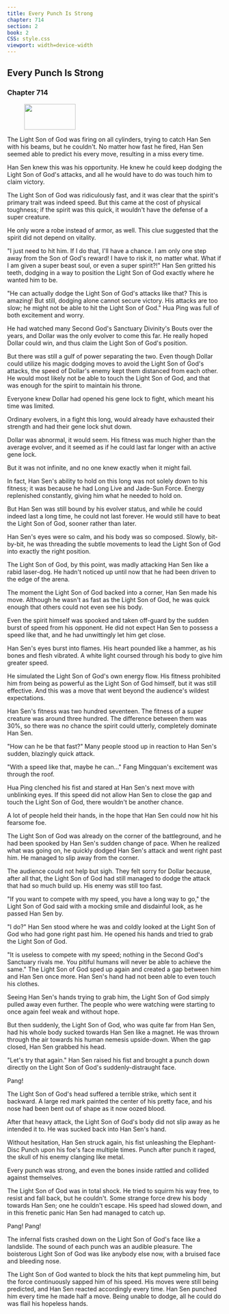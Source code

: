 ```yaml
---
title: Every Punch Is Strong
chapter: 714
section: 2
book: 2
CSS: style.css
viewport: width=device-width
---
```


## Every Punch Is Strong

### Chapter 714

<figure>
	<img src="../Images/gem.gif" alt="" id="gem" width="120" height="60" />
</figure>

The Light Son of God was firing on all cylinders, trying to catch Han Sen with his beams, but he couldn't. No matter how fast he fired, Han Sen seemed able to predict his every move, resulting in a miss every time.

Han Sen knew this was his opportunity. He knew he could keep dodging the Light Son of God's attacks, and all he would have to do was touch him to claim victory.

The Light Son of God was ridiculously fast, and it was clear that the spirit's primary trait was indeed speed. But this came at the cost of physical toughness; if the spirit was this quick, it wouldn't have the defense of a super creature.

He only wore a robe instead of armor, as well. This clue suggested that the spirit did not depend on vitality.

"I just need to hit him. If I do that, I'll have a chance. I am only one step away from the Son of God's reward! I have to risk it, no matter what. What if I am given a super beast soul, or even a super spirit?!" Han Sen gritted his teeth, dodging in a way to position the Light Son of God exactly where he wanted him to be.

"He can actually dodge the Light Son of God's attacks like that? This is amazing! But still, dodging alone cannot secure victory. His attacks are too slow; he might not be able to hit the Light Son of God." Hua Ping was full of both excitement and worry.

He had watched many Second God's Sanctuary Divinity's Bouts over the years, and Dollar was the only evolver to come this far. He really hoped Dollar could win, and thus claim the Light Son of God's position.

But there was still a gulf of power separating the two. Even though Dollar could utilize his magic dodging moves to avoid the Light Son of God's attacks, the speed of Dollar's enemy kept them distanced from each other. He would most likely not be able to touch the Light Son of God, and that was enough for the spirit to maintain his throne.

Everyone knew Dollar had opened his gene lock to fight, which meant his time was limited.

Ordinary evolvers, in a fight this long, would already have exhausted their strength and had their gene lock shut down.

Dollar was abnormal, it would seem. His fitness was much higher than the average evolver, and it seemed as if he could last far longer with an active gene lock.

But it was not infinite, and no one knew exactly when it might fail.

In fact, Han Sen's ability to hold on this long was not solely down to his fitness; it was because he had Long Live and Jade-Sun Force. Energy replenished constantly, giving him what he needed to hold on.

But Han Sen was still bound by his evolver status, and while he could indeed last a long time, he could not last forever. He would still have to beat the Light Son of God, sooner rather than later.

Han Sen's eyes were so calm, and his body was so composed. Slowly, bit-by-bit, he was threading the subtle movements to lead the Light Son of God into exactly the right position.

The Light Son of God, by this point, was madly attacking Han Sen like a rabid laser-dog. He hadn't noticed up until now that he had been driven to the edge of the arena.

The moment the Light Son of God backed into a corner, Han Sen made his move. Although he wasn't as fast as the Light Son of God, he was quick enough that others could not even see his body.

Even the spirit himself was spooked and taken off-guard by the sudden burst of speed from his opponent. He did not expect Han Sen to possess a speed like that, and he had unwittingly let him get close.

Han Sen's eyes burst into flames. His heart pounded like a hammer, as his bones and flesh vibrated. A white light coursed through his body to give him greater speed.

He simulated the Light Son of God's own energy flow. His fitness prohibited him from being as powerful as the Light Son of God himself, but it was still effective. And this was a move that went beyond the audience's wildest expectations.

Han Sen's fitness was two hundred seventeen. The fitness of a super creature was around three hundred. The difference between them was 30%, so there was no chance the spirit could utterly, completely dominate Han Sen.

"How can he be that fast?" Many people stood up in reaction to Han Sen's sudden, blazingly quick attack.

"With a speed like that, maybe he can..." Fang Mingquan's excitement was through the roof.

Hua Ping clenched his fist and stared at Han Sen's next move with unblinking eyes. If this speed did not allow Han Sen to close the gap and touch the Light Son of God, there wouldn't be another chance.

A lot of people held their hands, in the hope that Han Sen could now hit his fearsome foe.

The Light Son of God was already on the corner of the battleground, and he had been spooked by Han Sen's sudden change of pace. When he realized what was going on, he quickly dodged Han Sen's attack and went right past him. He managed to slip away from the corner.

The audience could not help but sigh. They felt sorry for Dollar because, after all that, the Light Son of God had still managed to dodge the attack that had so much build up. His enemy was still too fast.

"If you want to compete with my speed, you have a long way to go," the Light Son of God said with a mocking smile and disdainful look, as he passed Han Sen by.

"I do?" Han Sen stood where he was and coldly looked at the Light Son of God who had gone right past him. He opened his hands and tried to grab the Light Son of God.

"It is useless to compete with my speed; nothing in the Second God's Sanctuary rivals me. You pitiful humans will never be able to achieve the same." The Light Son of God sped up again and created a gap between him and Han Sen once more. Han Sen's hand had not been able to even touch his clothes.

Seeing Han Sen's hands trying to grab him, the Light Son of God simply pulled away even further. The people who were watching were starting to once again feel weak and without hope.

But then suddenly, the Light Son of God, who was quite far from Han Sen, had his whole body sucked towards Han Sen like a magnet. He was thrown through the air towards his human nemesis upside-down. When the gap closed, Han Sen grabbed his head.

"Let's try that again." Han Sen raised his fist and brought a punch down directly on the Light Son of God's suddenly-distraught face.

Pang!

The Light Son of God's head suffered a terrible strike, which sent it backward. A large red mark painted the center of his pretty face, and his nose had been bent out of shape as it now oozed blood.

After that heavy attack, the Light Son of God's body did not slip away as he intended it to. He was sucked back into Han Sen's hand.

Without hesitation, Han Sen struck again, his fist unleashing the Elephant-Disc Punch upon his foe's face multiple times. Punch after punch it raged, the skull of his enemy clanging like metal.

Every punch was strong, and even the bones inside rattled and collided against themselves.

The Light Son of God was in total shock. He tried to squirm his way free, to resist and fall back, but he couldn't. Some strange force drew his body towards Han Sen; one he couldn't escape. His speed had slowed down, and in this frenetic panic Han Sen had managed to catch up.

Pang! Pang!

The infernal fists crashed down on the Light Son of God's face like a landslide. The sound of each punch was an audible pleasure. The boisterous Light Son of God was like anybody else now, with a bruised face and bleeding nose.

The Light Son of God wanted to block the hits that kept pummeling him, but the force continuously sapped him of his speed. His moves were still being predicted, and Han Sen reacted accordingly every time. Han Sen punched him every time he made half a move. Being unable to dodge, all he could do was flail his hopeless hands.